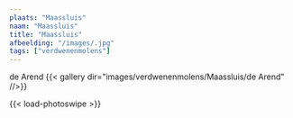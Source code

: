 ```yaml
---
plaats: "Maassluis"
naam: "Maassluis"
title: "Maassluis"
afbeelding: "/images/.jpg"
tags: ["verdwenenmolens"]
---
```


de Arend
{{< gallery dir="images/verdwenenmolens/Maassluis/de Arend" //>}}

{{< load-photoswipe >}}